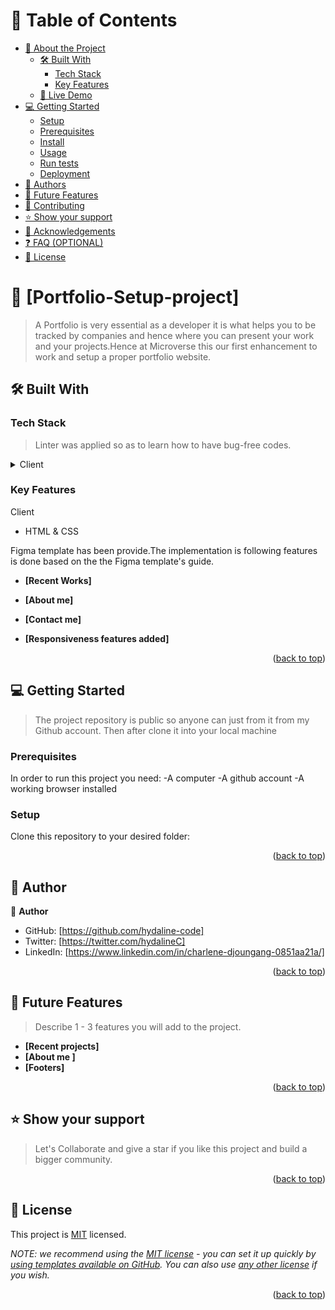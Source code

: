 # 📗 Table of Contents

- [📖 About the Project](#about-project)
  - [🛠 Built With](#built-with)
    - [Tech Stack](#tech-stack)
    - [Key Features](#key-features)
  - [🚀 Live Demo](#live-demo)
- [💻 Getting Started](#getting-started)
  - [Setup](#setup)
  - [Prerequisites](#prerequisites)
  - [Install](#install)
  - [Usage](#usage)
  - [Run tests](#run-tests)
  - [Deployment](#triangular_flag_on_post-deployment)
- [👥 Authors](#authors)
- [🔭 Future Features](#future-features)
- [🤝 Contributing](#contributing)
- [⭐️ Show your support](#support)
- [🙏 Acknowledgements](#acknowledgements)
- [❓ FAQ (OPTIONAL)](#faq)
- [📝 License](#license)



# 📖 [Portfolio-Setup-project] <a name="about-project"></a>

> A Portfolio is very essential as a developer it is what helps you to be tracked by companies and hence where you can present your work and your projects.Hence at Microverse this our first enhancement to work and setup a proper portfolio website.



## 🛠 Built With <a name="HTML & CSS"></a>

### Tech Stack <a name="tech-stack"></a>

> Linter was applied so as to learn how to have bug-free codes.

<details>
  <summary>Client</summary>
  <ul>
    <li>HTML & CSS</li>
  </ul>
</details>



### Key Features <a name="key-features"></a>

  <summary>Client</summary>
  <ul>
    <li>HTML & CSS</li>
  </ul>

Figma template has been provide.The implementation is following features is done based on the the Figma template's
guide.

- **[Recent Works]**

- **[About me]**

- **[Contact me]**

- **[Responsiveness features added]**

<p align ="right">(<a href="#readme-top">back to top</a>)</p>

## 💻 Getting Started <a name="getting-started"></a>

> The project repository is public so anyone can just from it from my Github account.
> Then after clone it into your local machine

### Prerequisites

In order to run this project you need:
-A computer
-A github account
-A working browser installed

### Setup

Clone this repository to your desired folder:

<p align="right">(<a href="#readme-top">back to top</a>)</p>



## 👥 Author <a name="authors"></a>

👤 **Author**

- GitHub: [https://github.com/hydaline-code]
- Twitter: [https://twitter.com/hydalineC]
- LinkedIn: [https://www.linkedin.com/in/charlene-djoungang-0851aa21a/]

<p align="right">(<a href="#readme-top">back to top</a>)</p>



## 🔭 Future Features <a name="future-features"></a>

> Describe 1 - 3 features you will add to the project.

- **[Recent projects]**
- **[About me ]**
- **[Footers]**

<p align ="right">(<a href="#readme-top">back to top</a>)</p>


## ⭐️ Show your support <a name="support"></a>

> Let's Collaborate and give a star if you like this project and build a bigger community.

<p align ="right">(<a href="#readme-top">back to top</a>)</p>

## 📝 License <a name="license"></a>

This project is [MIT](./LICENSE) licensed.

_NOTE: we recommend using the [MIT license](https://choosealicense.com/licenses/mit/) - you can set it up quickly by [using templates available on GitHub](https://docs.github.com/en/communities/setting-up-your-project-for-healthy-contributions/adding-a-license-to-a-repository). You can also use [any other license](https://choosealicense.com/licenses/) if you wish._

<p align ="right">(<a href="#readme-top">back to top</a>)</p>
